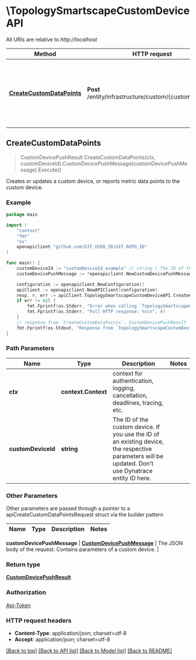 # \TopologySmartscapeCustomDeviceAPI

All URIs are relative to *http://localhost*

Method | HTTP request | Description
------------- | ------------- | -------------
[**CreateCustomDataPoints**](TopologySmartscapeCustomDeviceAPI.md#CreateCustomDataPoints) | **Post** /entity/infrastructure/custom/{customDeviceId} | Creates or updates a custom device, or reports metric data points to the custom device.



## CreateCustomDataPoints

> CustomDevicePushResult CreateCustomDataPoints(ctx, customDeviceId).CustomDevicePushMessage(customDevicePushMessage).Execute()

Creates or updates a custom device, or reports metric data points to the custom device.

### Example

```go
package main

import (
    "context"
    "fmt"
    "os"
    openapiclient "github.com/GIT_USER_ID/GIT_REPO_ID"
)

func main() {
    customDeviceId := "customDeviceId_example" // string | The ID of the custom device.    If you use the ID of an existing device, the respective parameters will be updated.   Don't use Dynatrace entity ID here.
    customDevicePushMessage := *openapiclient.NewCustomDevicePushMessage() // CustomDevicePushMessage | The JSON body of the request. Contains parameters of a custom device. (optional)

    configuration := openapiclient.NewConfiguration()
    apiClient := openapiclient.NewAPIClient(configuration)
    resp, r, err := apiClient.TopologySmartscapeCustomDeviceAPI.CreateCustomDataPoints(context.Background(), customDeviceId).CustomDevicePushMessage(customDevicePushMessage).Execute()
    if err != nil {
        fmt.Fprintf(os.Stderr, "Error when calling `TopologySmartscapeCustomDeviceAPI.CreateCustomDataPoints``: %v\n", err)
        fmt.Fprintf(os.Stderr, "Full HTTP response: %v\n", r)
    }
    // response from `CreateCustomDataPoints`: CustomDevicePushResult
    fmt.Fprintf(os.Stdout, "Response from `TopologySmartscapeCustomDeviceAPI.CreateCustomDataPoints`: %v\n", resp)
}
```

### Path Parameters


Name | Type | Description  | Notes
------------- | ------------- | ------------- | -------------
**ctx** | **context.Context** | context for authentication, logging, cancellation, deadlines, tracing, etc.
**customDeviceId** | **string** | The ID of the custom device.    If you use the ID of an existing device, the respective parameters will be updated.   Don&#39;t use Dynatrace entity ID here. | 

### Other Parameters

Other parameters are passed through a pointer to a apiCreateCustomDataPointsRequest struct via the builder pattern


Name | Type | Description  | Notes
------------- | ------------- | ------------- | -------------

 **customDevicePushMessage** | [**CustomDevicePushMessage**](CustomDevicePushMessage.md) | The JSON body of the request. Contains parameters of a custom device. | 

### Return type

[**CustomDevicePushResult**](CustomDevicePushResult.md)

### Authorization

[Api-Token](../README.md#Api-Token)

### HTTP request headers

- **Content-Type**: application/json; charset=utf-8
- **Accept**: application/json; charset=utf-8

[[Back to top]](#) [[Back to API list]](../README.md#documentation-for-api-endpoints)
[[Back to Model list]](../README.md#documentation-for-models)
[[Back to README]](../README.md)


